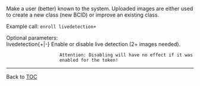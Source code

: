 Make a user (better) known to the system. Uploaded images are either used to
create a new class (new BCID) or improve an existing class.

Example call: `enroll livedetection+`

Optional parameters:  
   livedetection{+|-}   Enable or disable live detection (2+ images needed).

                        Attention: Disabling will have no effect if it was
                        enabled for the token!


---

Back to [TOC](./toc.md)